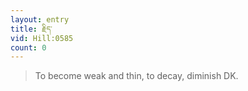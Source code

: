 ```yaml
---
layout: entry
title: རྗིད་
vid: Hill:0585
count: 0
---
```

> To become weak and thin, to decay, diminish DK\.


